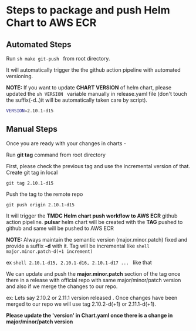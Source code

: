 # Steps to package and push Helm Chart to AWS ECR

## Automated Steps

Run ```sh make git-push ``` from root directory.

It will automatically trigger the the github action pipeline with automated versioning.

**NOTE:** If you want to update **CHART VERSION** of helm chart, please updated the ```sh VERSION ``` variable manually 
in release.yaml file (don't touch the suffix(-d..)it will be automatically taken care by script).
```sh
VERSION=2.10.1-d15
```


## Manual Steps
Once you are ready with your changes in charts - 

Run **git tag** command from root directory

First, please check the previous tag and use the incremental version of that.
Create git tag in local

```shell
git tag 2.10.1-d15
```
Push the tag to the remote repo

```shell
git push origin 2.10.1-d15
```
It will trigger the **TMDC Helm chart push workflow to AWS ECR** github action pipeline.
**pulsar** helm chart will be created with the **TAG** pushed to github and same will be pushed to AWS ECR

**NOTE:** Always maintain the semantic version (major.minor.patch) fixed and provide a suffix **-d** with it.
Tag will be incremental like ```shell major.minor.patch-d(+1 increment)```

ex ```shell 2.10.1-d15, 2.10.1-d16, 2.10.1-d17 ... ``` like that

We can update and push the **major.minor.patch** section of the tag once there in a release with official repo with same major/minor/patch version and also if we merge the changes to our repo.

ex: Lets say 2.10.2 or 2.11.1 version released . Once changes have been merged to our repo we will use tag 2.10.2-d(+1) or 2.11.1-d(+1).

**Please update the 'version' in Chart.yaml once there is a change in major/minor/patch version**

